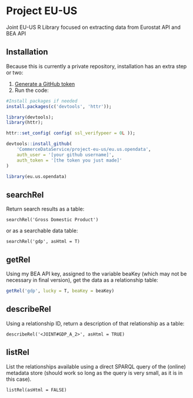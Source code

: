# Project EU-US
Joint EU-US R Library focused on extracting data from Eurostat API and BEA API

## Installation
Because this is currently a private repository, installation has an extra step or two:

1. [Generate a GitHub token](https://github.com/settings/tokens)
2. Run the code:
```r 
#Install packages if needed
install.packages(c('devtools', 'httr'));

library(devtools);
library(httr);

httr::set_config( config( ssl_verifypeer = 0L ));

devtools::install_github(
	'CommerceDataService/project-eu-us/eu.us.opendata', 
	auth_user = '[your github username]', 
	auth_token = '[the token you just made]'
) 

library(eu.us.opendata)

```
## searchRel
Return search results as a table:
```{r searchRel}
searchRel('Gross Domestic Product')
```
or as a searchable data table:
```{r searchRel}
searchRel('gdp', asHtml = T)

```

## getRel
Using my BEA API key, assigned to the variable beaKey (which may not be necessary in final version), get the data as a relationship table:
```r
getRel('gdp', lucky = T, beaKey = beaKey)
```

## describeRel
Using a relationship ID, return a description of that relationship as a table:
```{r describeRel}
describeRel('<JOINT#GDP_A_2>', asHtml = TRUE)
```
 
## listRel
 List the relationships available using a direct SPARQL query of the (online) metadata store (should work so long as the query is very small, as it is in this case). 
```{r listRel}
listRel(asHtml = FALSE)
```
